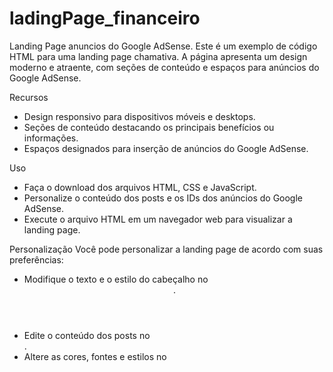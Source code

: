 # ladingPage_financeiro

Landing Page anuncios do Google AdSense.
Este é um exemplo de código HTML para uma landing page chamativa. A página apresenta um design moderno e atraente, com seções de conteúdo e espaços para anúncios do Google AdSense.

Recursos
- Design responsivo para dispositivos móveis e desktops.
- Seções de conteúdo destacando os principais benefícios ou informações.
- Espaços designados para inserção de anúncios do Google AdSense.

Uso
- Faça o download dos arquivos HTML, CSS e JavaScript.
- Personalize o conteúdo dos posts e os IDs dos anúncios do Google AdSense.
- Execute o arquivo HTML em um navegador web para visualizar a landing page.

Personalização
Você pode personalizar a landing page de acordo com suas preferências:
- Modifique o texto e o estilo do cabeçalho no <header>.
- Edite o conteúdo dos posts no <div class="post">.
- Altere as cores, fontes e estilos no <style> para adequar ao seu design desejado.
- Substitua os IDs do Google AdSense no código JavaScript para exibir seus próprios anúncios.

Pré-requisitos
Para exibir anúncios do Google AdSense, você precisará de uma conta do Google AdSense e dos IDs de cliente e slots de anúncios correspondentes.

Sinta-se à vontade para adaptar e utilizar este código para suas próprias necessidades.

#

ladingPage_financeiro
Google AdSense Landing Page.
This is an HTML code example for an attractive landing page. The page features a modern and appealing design with content sections and spaces for Google AdSense ads.

Features
- Responsive design for mobile and desktop devices.
- Content sections highlighting key benefits or information.
- Designated spaces for inserting Google AdSense ads.

Usage
- Download the HTML, CSS, and JavaScript files.
- Customize the content of the posts and Google AdSense ad IDs.
- Run the HTML file in a web browser to preview the landing page.

Customization
You can personalize the landing page according to your preferences:
- Modify the text and style of the header in the <header> section.
- Edit the content of the posts in the <div class="post"> section.
- Change colors, fonts, and styles in the <style> section to match your desired design.
- Replace the Google AdSense IDs in the JavaScript code to display your own ads.

Prerequisites
To display Google AdSense ads, you will need a Google AdSense account and the corresponding client IDs and ad slots.

Feel free to adapt and use this code for your own needs.

